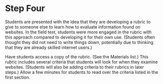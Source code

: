 # Step Four

Students are presented with the idea that they are developing a rubric to give to someone else to learn how to evaluate information found on websites. In the field test, students were more engaged in the rubric with this approach compared to developing it for their own use. (Students often thought they did not need to write things down, potentially due to thinking that they are already skilled internet users.)

Have students access a copy of the rubric. (See the Materials list.) This rubric includes several criteria that students will look for when they examine websites. (Students will also be adding criteria to their rubrics in later steps.) Allow a few minutes for students to read over the criteria listed in the first section.
